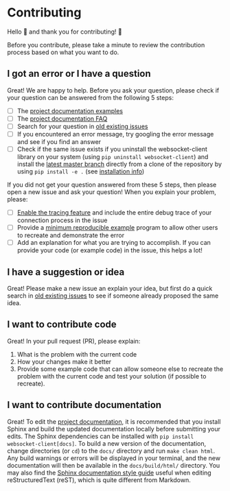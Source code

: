 # Contributing

Hello :wave: and thank you for contributing! :tada:

Before you contribute, please take a minute to review the contribution process
based on what you want to do.

## I got an error or I have a question

Great! We are happy to help. Before you ask your question, please check if your
question can be answered from the following 5 steps:
- [ ] The [project documentation examples](https://websocket-client.readthedocs.io/en/latest/examples.html)
- [ ] The [project documentation FAQ](https://websocket-client.readthedocs.io/en/latest/faq.html)
- [ ] Search for your question in [old existing issues](https://github.com/websocket-client/websocket-client/issues)
- [ ] If you encountered an error message, try googling the error message and see if you find an answer
- [ ] Check if the same issue exists if you uninstall the websocket-client
library on your system (using `pip uninstall websocket-client`) and install the
[latest master branch](https://github.com/websocket-client/websocket-client)
directly from a clone of the repository by using `pip install -e .`
(see [installation info](https://github.com/websocket-client/websocket-client#installation))

If you did not get your question answered from these 5 steps, then please open a
new issue and ask your question! When you explain your problem, please:
- [ ] [Enable the tracing feature](https://websocket-client.readthedocs.io/en/latest/examples.html#debug-and-logging-options)
and include the entire debug trace of your connection process in the issue
- [ ] Provide a [minimum reproducible example](https://stackoverflow.com/help/minimal-reproducible-example)
program to allow other users to recreate and demonstrate the error
- [ ] Add an explanation for what you are trying to accomplish. If you can
provide your code (or example code) in the issue, this helps a lot!

## I have a suggestion or idea

Great! Please make a new issue an explain your idea, but first do a quick search
in [old existing issues](https://github.com/websocket-client/websocket-client/issues)
to see if someone already proposed the same idea.

## I want to contribute code

Great! In your pull request (PR), please explain:
1. What is the problem with the current code
2. How your changes make it better
3. Provide some example code that can allow someone else to recreate the
problem with the current code and test your solution (if possible to recreate).

## I want to contribute documentation

Great! To edit the [project documentation](https://websocket-client.readthedocs.io),
it is recommended that you install Sphinx and build the updated documentation
locally before submitting your edits. The Sphinx dependencies can be
installed with `pip install websocket-client[docs]`. To build a new version of the documentation,
change directories (or `cd`) to the `docs/` directory and run `make clean html`.
Any build warnings or errors will be displayed in your terminal, and the new
documentation will then be available in the `docs/build/html/` directory.
You may also find the
[Sphinx documentation style guide](https://documentation-style-guide-sphinx.readthedocs.io/en/latest/style-guide.html)
useful when editing reStructuredText (reST), which is quite
different from Markdown.
